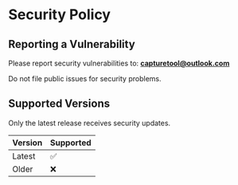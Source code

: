 # Security Policy

## Reporting a Vulnerability

Please report security vulnerabilities to: **capturetool@outlook.com**

Do not file public issues for security problems.

## Supported Versions

Only the latest release receives security updates.

| Version | Supported |
|---------|-----------|
| Latest  | ✅        |
| Older   | ❌        |
